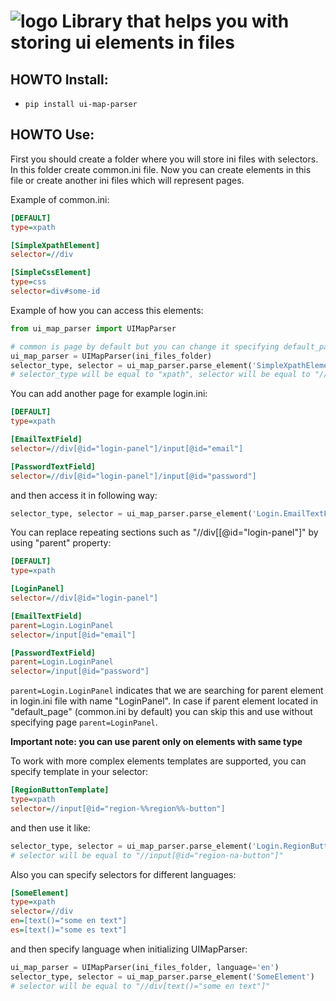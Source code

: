 ![logo](./ui-map-parser.png) Library that helps you with storing ui elements in files
======================================================================================

HOWTO Install:
---------------
- `pip install ui-map-parser`

HOWTO Use:
-----------
First you should create a folder where you will store ini files with selectors.
In this folder create common.ini file.
Now you can create elements in this file or create another ini files which will represent pages.

Example of common.ini:
```ini
[DEFAULT]
type=xpath

[SimpleXpathElement]
selector=//div

[SimpleCssElement]
type=css
selector=div#some-id
```

Example of how you can access this elements:
```python
from ui_map_parser import UIMapParser

# common is page by default but you can change it specifying default_page variable during initialization
ui_map_parser = UIMapParser(ini_files_folder)
selector_type, selector = ui_map_parser.parse_element('SimpleXpathElement')  # name of element is case insensitive
# selector_type will be equal to "xpath", selector will be equal to "//div"
```

You can add another page for example login.ini:
```ini
[DEFAULT]
type=xpath

[EmailTextField]
selector=//div[@id="login-panel"]/input[@id="email"]

[PasswordTextField]
selector=//div[@id="login-panel"]/input[@id="password"]
```

and then access it in following way:

```python
selector_type, selector = ui_map_parser.parse_element('Login.EmailTextField')
```

You can replace repeating sections such as "//div[[@id="login-panel"]" by using "parent" property:
```ini
[DEFAULT]
type=xpath

[LoginPanel]
selector=//div[@id="login-panel"]

[EmailTextField]
parent=Login.LoginPanel
selector=/input[@id="email"]

[PasswordTextField]
parent=Login.LoginPanel
selector=/input[@id="password"]
```

`parent=Login.LoginPanel` indicates that we are searching for parent element in login.ini file with name "LoginPanel".
In case if parent element located in "default_page" (common.ini by default) you can skip this and use without specifying page `parent=LoginPanel`.

**Important note: you can use parent only on elements with same type**

To work with more complex elements templates are supported, you can specify template in your selector:
```ini
[RegionButtonTemplate]
type=xpath
selector=//input[@id="region-%%region%%-button"]
```

and then use it like:
```python
selector_type, selector = ui_map_parser.parse_element('Login.RegionButtonTemplate', template={'region': 'na'})
# selector will be equal to "//input[@id="region-na-button"]"
```

Also you can specify selectors for different languages:
```ini
[SomeElement]
type=xpath
selector=//div
en=[text()="some en text"]
es=[text()="some es text"]
```

and then specify language when initializing UIMapParser:
```python
ui_map_parser = UIMapParser(ini_files_folder, language='en')
selector_type, selector = ui_map_parser.parse_element('SomeElement')
# selector will be equal to "//div[text()="some en text"]"
```